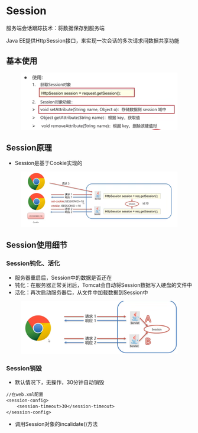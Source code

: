 # Session

服务端会话跟踪技术：将数据保存到服务端

Java EE提供HttpSession接口，来实现一次会话的多次请求间数据共享功能

## 基本使用

<figure><img src="../.gitbook/assets/Screen Shot 2022-11-30 at 12.47.02 AM.png" alt=""><figcaption></figcaption></figure>

## Session原理

* Session是基于Cookie实现的

<figure><img src="../.gitbook/assets/image.png" alt=""><figcaption></figcaption></figure>

## Session使用细节

### Session钝化、活化

* 服务器重启后，Session中的数据是否还在
* 钝化：在服务器正常关闭后，Tomcat会自动将Session数据写入硬盘的文件中
* 活化：再次启动服务器后，从文件中加载数据到Session中

<figure><img src="../.gitbook/assets/image (25).png" alt=""><figcaption></figcaption></figure>

### Session销毁

* 默认情况下，无操作，30分钟自动销毁

```
//在web.xml配置
<session-config>
    <session-timeout>30</session-timeout>
</session-config>
```

* 调用Session对象的incalidate()方法
